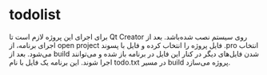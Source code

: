 # todolist
برای اجرای این پروژه لازم است تا Qt Creator روی سیستم نصب شده‌باشد.
بعد از اجرای برنامه، از open project فایل پروژه را انتخاب کرده و فایل با پسوند .pro انتخاب می‌شود. 
بعد از build شدن فایل‌های دیگر در کنار این فایل در برنامه باز شده و می‌توانند اجرا شوند.
این برنامه یک فایل با نام todo.txt در مسیر build پروژه می‌سازد.
